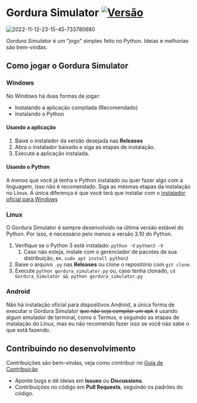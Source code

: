 # Gordura Simulator [![Versão](https://img.shields.io/github/release/Cavernosa/Gordura_Simulator?color=green&label=Vers%C3%A3o)](https://github.com/Cavernosa/Gordura_Simulator/releases/latest)
![2022-11-12-23-15-45-733780680](https://user-images.githubusercontent.com/42952107/201502433-0e4ca9b8-0dd9-4b25-810f-a169648599e9.png)

*Gordura Simulator* é um "jogo" simples feito no Python. Ideias e melhorias são bem-vindas.

## Como jogar o Gordura Simulator

### Windows
No Windows há duas formas de jogar:
* Instalando a aplicação compilada (Recomendado)
* Instalando o Python

#### Usando a aplicação
1. Baixe o instalador da versão desejada nas **Releases**
2. Abra o instalador baixado e siga as etapas de instalação.
3. Execute a aplicação instalada.

#### Usando o Python
A menos que você já tenha o Python instalado ou quer fazer algo com a linguagem, isso não é recomendado.
Siga as mesmas etapas da instalação no Linux. A única diferença é que você terá que instalar com o [instalador oficial para Windows](https://www.python.org/downloads/windows/)

### Linux
O Gordura Simulator é sempre desenvolvido na última versão estável do Python. Por isso, é necessário pelo menos a versão 3.10 do Python.

1. Verifique se o Python 3 está instalado: `python -V` `python3 -V`
    1. Caso não esteja, instale com o gerenciador de pacotes da sua distribuição, ex. `sudo apt install python3`
2. Baixe o arquivo `.py` nas **Releases** ou clone o repositório com `git clone`.
3. Execute `python gordura_simulator.py` ou, caso tenha clonado, `cd Gordura_Simulator && python gordura_simulator.py`

### Android
Não há instalação oficial para dispositivos Android, a única forma de executar o Gordura Simulator <s>que não seja compilar um apk</s> é usando algum emulador de terminal, como o Termux, e seguindo as etapas de instalação do Linux, mas eu não recomendo fazer isso se você não sabe o que está fazendo.


## Contribuindo no desenvolvimento
Contribuições são bem-vindas, veja como contribuir no [Guia de Contribuição](https://github.com/Liebelts/gordura_simulator/tree/master/.github/CONTRIBUTING.md)
* Aponte bugs e dê ideias em **Issues** ou **Discussions**.
* Contribuições no código em **Pull Requests**, seguindo os padrões do código.
